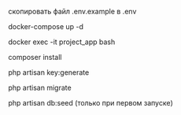 скопировать файл .env.example в .env

docker-compose up -d

docker exec -it project_app bash

composer install

php artisan key:generate

php artisan migrate

php artisan db:seed (только при первом запуске)
